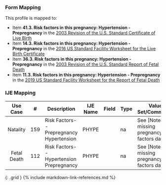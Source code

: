 ### Form Mapping
This profile is mapped to:
 * Item **41.3. Risk factors in this pregnancy: Hypertension - Prepregnancy** in the [2003 Revision of the U.S. Standard Certificate of Live Birth](https://www.cdc.gov/nchs/data/dvs/birth11-03final-ACC.pdf)
 * Item **14.3. Risk factors in this pregnancy: Hypertension - Prepregnancy** in the [2016 US Standard Facility Worksheet for the Live Birth Certificate](https://www.cdc.gov/nchs/data/dvs/facility-worksheet-2016-508.pdf)
 * Item **36.3. Risk factors in this pregnancy: Hypertension - Prepregnancy** in the [2003 Revision of the U.S. Standard Report of Fetal Death](https://www.cdc.gov/nchs/data/dvs/FDEATH11-03finalACC.pdf)
 * Item **11.3. Risk factors in this pregnancy: Hypertension - Prepregnancy** in the [2019 US Standard Facility Worksheet for the Report of Fetal Death](https://www.cdc.gov/nchs/data/dvs/fetal-death-facility-worksheet-2019-508.pdf)

### IJE Mapping

| **Use Case** |  **#**   |  **Description**  | **IJE Name**  |  **Field**  |  **Type**  | **Value Set/Comments**  |
| :---------: | --------------- | ------------ | ------------- | ---------- | ---------- | -------------- |
| Natality | 159 | Risk Factors--Prepregnancy Hypertension  | PHYPE |  |na |See [Note on missing pregnancy risk factors data] |
| Fetal Death | 112 | Risk Factors--Hypertension Prepregnancy | PHYPE |  |na |See [Note on missing pregnancy risk factors data] |
{: .grid }
{% include markdown-link-references.md %}
